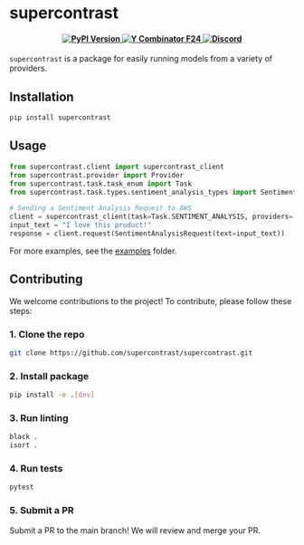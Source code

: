 # supercontrast
<h4 align="center">
    <a href="https://pypi.org/project/supercontrast/" target="_blank">
        <img src="https://img.shields.io/pypi/v/supercontrast.svg" alt="PyPI Version">
    </a>
    <a href="https://www.ycombinator.com/companies/supercontrast">
        <img src="https://img.shields.io/badge/Y%20Combinator-F24-orange?style=flat-square" alt="Y Combinator F24">
    </a>
    <a href="https://discord.gg/R9TSAc23">
        <img src="https://img.shields.io/static/v1?label=Chat%20on&message=Discord&color=blue&logo=Discord&style=flat-square" alt="Discord">
    </a>
</h4>

`supercontrast` is a package for easily running models from a variety of providers.

## Installation

```bash
pip install supercontrast
```

## Usage

```python
from supercontrast.client import supercontrast_client
from supercontrast.provider import Provider
from supercontrast.task.task_enum import Task
from supercontrast.task.types.sentiment_analysis_types import SentimentAnalysisRequest

# Sending a Sentiment Analysis Request to AWS
client = supercontrast_client(task=Task.SENTIMENT_ANALYSIS, providers=[Provider.AWS], optimizer=None)
input_text = "I love this product!"
response = client.request(SentimentAnalysisRequest(text=input_text))
```

For more examples, see the [examples](examples/examples.py) folder.

## Contributing

We welcome contributions to the project! To contribute, please follow these steps:

### 1. Clone the repo

```bash
git clone https://github.com/supercontrast/supercontrast.git
```

### 2. Install package

```bash
pip install -e .[dev]
```

### 3. Run linting

```bash
black .
isort .
```

### 4. Run tests

```bash
pytest
```

### 5. Submit a PR

Submit a PR to the main branch! We will review and merge your PR.









